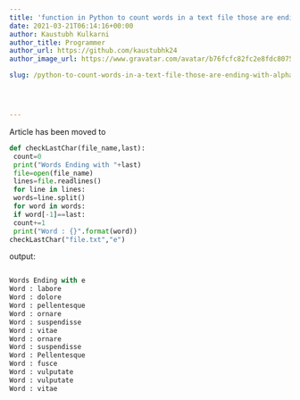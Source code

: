 ```yaml
---
title: 'function in Python to count words in a text file those are ending with alphabet "e"'
date: 2021-03-21T06:14:16+00:00
author: Kaustubh Kulkarni
author_title: Programmer
author_url: https://github.com/kaustubhk24
author_image_url: https://www.gravatar.com/avatar/b76fcfc82fc2e8fdc8075636f1735f61?s=200

slug: /python-to-count-words-in-a-text-file-those-are-ending-with-alphabet-e/




---
```

Article has been moved to
```python title="file.py"
def checkLastChar(file_name,last):
 count=0
 print("Words Ending with "+last)
 file=open(file_name)
 lines=file.readlines()
 for line in lines:
 words=line.split()
 for word in words:
 if word[-1]==last:
 count+=1
 print("Word : {}".format(word))
checkLastChar("file.txt","e")
```

output:

```python title="Output"

Words Ending with e
Word : labore
Word : dolore
Word : pellentesque
Word : ornare
Word : suspendisse
Word : vitae
Word : ornare
Word : suspendisse
Word : Pellentesque
Word : fusce
Word : vulputate
Word : vulputate
Word : vitae
```